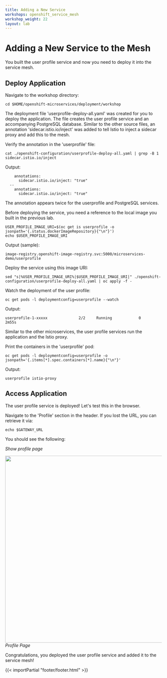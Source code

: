 ```yaml
---
title: Adding a New Service
workshops: openshift_service_mesh
workshop_weight: 22
layout: lab
---
```


# Adding a New Service to the Mesh

You built the user profile service and now you need to deploy it into the service mesh.

## Deploy Application

Navigate to the workshop directory:
```
cd $HOME/openshift-microservices/deployment/workshop
```

The deployment file 'userprofile-deploy-all.yaml' was created for you to deploy the application.  The file creates the user profile service and an accompanying PostgreSQL database.  Similar to the other source files, an annotation 'sidecar.istio.io/inject' was added to tell Istio to inject a sidecar proxy and add this to the mesh.

Verify the annotation in the 'userprofile' file:
```
cat ./openshift-configuration/userprofile-deploy-all.yaml | grep -B 1 sidecar.istio.io/inject
```

Output:
```
	annotations:
	  sidecar.istio.io/inject: "true"
  --
    annotations:
      sidecar.istio.io/inject: "true"
```

The annotation appears twice for the userprofile and PostgreSQL services.

Before deploying the service, you need a reference to the local image you built in the previous lab.
```
USER_PROFILE_IMAGE_URI=$(oc get is userprofile -o jsonpath='{.status.dockerImageRepository}{"\n"}')
echo $USER_PROFILE_IMAGE_URI
```

Output (sample):
```
image-registry.openshift-image-registry.svc:5000/microservices-demo/userprofile
```

Deploy the service using this image URI:
```
sed "s|%USER_PROFILE_IMAGE_URI%|$USER_PROFILE_IMAGE_URI|" ./openshift-configuration/userprofile-deploy-all.yaml | oc apply -f -
```

Watch the deployment of the user profile:
```
oc get pods -l deploymentconfig=userprofile --watch
```

Output:
```
userprofile-1-xxxxx              2/2     Running		    0          2m55s
```

Similar to the other microservices, the user profile services run the application and the Istio proxy.

Print the containers in the 'userprofile' pod:

```
oc get pods -l deploymentconfig=userprofile -o jsonpath='{.items[*].spec.containers[*].name}{"\n"}'
```

Output:
```
userprofile istio-proxy
```

## Access Application

The user profile service is deployed!  Let's test this in the browser.

Navigate to the 'Profile' section in the header.  If you lost the URL, you can retrieve it via:
```
echo $GATEWAY_URL
```

You should see the following:

*Show profile page*

<img src="../images/app-profilepage.png" width="600"><br/>
 *Profile Page*


Congratulations, you deployed the user profile service and added it to the service mesh!

{{< importPartial "footer/footer.html" >}}